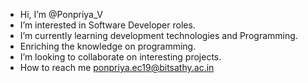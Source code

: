 -  Hi, I’m @Ponpriya_V
-  I’m interested in Software Developer roles.
-  I’m currently learning development technologies and Programming.
-  Enriching the knowledge on programming.
-  I’m looking to collaborate on interesting projects.
-  How to reach me ponpriya.ec19@bitsathy.ac.in

